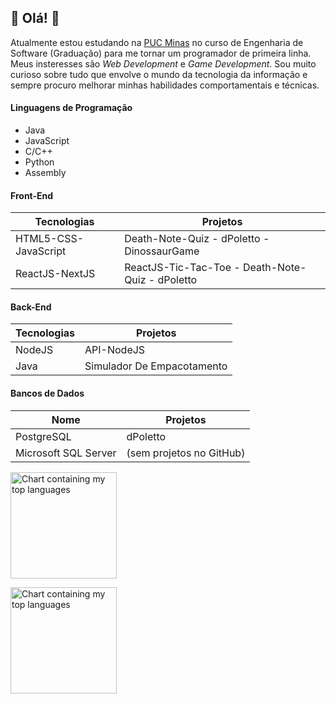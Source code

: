## :star2: Olá! :star2:

Atualmente estou estudando na [PUC Minas](https://www.pucminas.br/main/Paginas/default.aspx) no curso de Engenharia de Software (Graduação) para me tornar um programador de primeira linha. Meus insteresses são _Web Development_ e _Game Development_. Sou muito curioso sobre tudo que envolve o mundo da tecnologia da informação e sempre procuro melhorar minhas habilidades comportamentais e técnicas.

#### Linguagens de Programação
- Java
- JavaScript
- C/C++
- Python
- Assembly

#### Front-End
Tecnologias | Projetos 
--|--
HTML5-CSS-JavaScript | Death-Note-Quiz - dPoletto - DinossaurGame
ReactJS-NextJS | ReactJS-Tic-Tac-Toe - Death-Note-Quiz - dPoletto

#### Back-End
Tecnologias | Projetos
--|--
NodeJS | API-NodeJS
Java | Simulador De Empacotamento

#### Bancos de Dados
Nome | Projetos
--|--
PostgreSQL | dPoletto 
Microsoft SQL Server | (sem projetos no GitHub)

[<img src="https://raw.githubusercontent.com/ssmi-research-group/githubEngagementAnalysis/certificate-image/Certificates/ICEI-PUC-Minas-PPLES-TI/plf-es-2020-2-tiii-0924100-e-sports-treino-entre-equipes/HugoPoletto34-plf-es-2020-2-tiii-0924100-e-sports-treino-entre-equipes.svg?token=AP7K42L327HKNIEQ6UPXP53AZ5I7C" height="170" alt="Chart containing my top languages" />](https://github.com/ICEI-PUC-Minas-PPLES-TI/plf-es-2020-2-tiii-0924100-e-sports-treino-entre-equipes)

<img src="https://raw.githubusercontent.com/ssmi-research-group/githubEngagementAnalysis/certificate-image/Certificates/ICEI-PUC-Minas-PPLES-TI/plf-es-2020-2-tiii-0924100-e-sports-treino-entre-equipes/HugoPoletto34-plf-es-2020-2-tiii-0924100-e-sports-treino-entre-equipes.svg?token=AP7K42L327HKNIEQ6UPXP53AZ5I7C" height="170" alt="Chart containing my top languages" />

